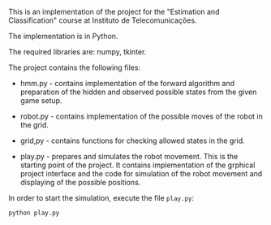 This is an implementation of the project for the "Estimation and Classification" course at Instituto de Telecomunicações. 

The implementation is in Python.

The required libraries are: numpy, tkinter.



The project contains the following files:

* hmm.py - contains implementation of the forward algorithm and preparation of the hidden and observed possible states from the given game setup.

* robot.py - contains implementation of the possible moves of the robot in the grid.

* grid,py - contains functions for checking allowed states in the grid.

* play.py - prepares and simulates the robot movement. This is the starting point of the project. It contains implementation of the grphical project interface and the code for simulation of the robot movement and displaying of the possible positions.




In order to start the simulation, execute the file `play.py`:

``` python play.py ```



